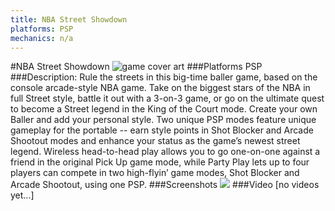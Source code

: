 ```yaml
---
title: NBA Street Showdown
platforms: PSP
mechanics: n/a
---
```

#NBA Street Showdown
![game cover art](//images.igdb.com/igdb/image/upload/t_cover_big/ahiejudw2s4axkabr7xf.jpg "Logo Title Text 1")
###Platforms
PSP
###Description:
Rule the streets in this big-time baller game, based on the console arcade-style NBA game. Take on the biggest stars of the NBA in full Street style, battle it out with a 3-on-3 game, or go on the ultimate quest to become a Street legend in the King of the Court mode. Create your own Baller and add your personal style. Two unique PSP modes feature unique gameplay for the portable -- earn style points in Shot Blocker and Arcade Shootout modes and enhance your status as the game’s newest street legend. Wireless head-to-head play allows you to go one-on-one against a friend in the original Pick Up game mode, while Party Play lets up to four players can compete in two high-flyin’ game modes, Shot Blocker and Arcade Shootout, using one PSP.
###Screenshots
<a target="_blank" href="//images.igdb.com/igdb/image/upload/t_cover_big/uvit3b1ntktyzwpnzj7r.jpg"><img src="//images.igdb.com/igdb/image/upload/t_thumb/uvit3b1ntktyzwpnzj7r.jpg"/></a>
###Video
[no videos yet...]
